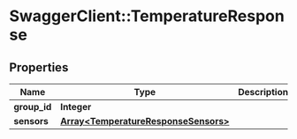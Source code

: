 # SwaggerClient::TemperatureResponse

## Properties
Name | Type | Description | Notes
------------ | ------------- | ------------- | -------------
**group_id** | **Integer** |  | [optional] 
**sensors** | [**Array&lt;TemperatureResponseSensors&gt;**](TemperatureResponseSensors.md) |  | [optional] 


